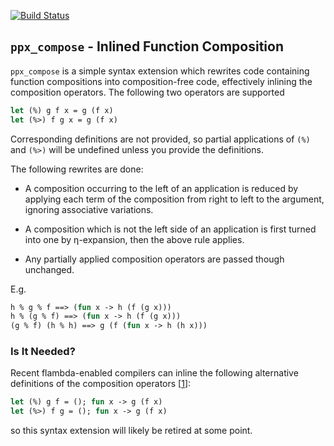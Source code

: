 [![Build Status](https://travis-ci.org/paurkedal/ppx_compose.svg?branch=master)](https://travis-ci.org/paurkedal/ppx_compose)

## `ppx_compose` - Inlined Function Composition

`ppx_compose` is a simple syntax extension which rewrites code containing
function compositions into composition-free code, effectively inlining the
composition operators.  The following two operators are supported
```ocaml
let (%) g f x = g (f x)
let (%>) f g x = g (f x)
```
Corresponding definitions are not provided, so partial applications of `(%)`
and `(%>)` will be undefined unless you provide the definitions.

The following rewrites are done:

  * A composition occurring to the left of an application is reduced by
    applying each term of the composition from right to left to the
    argument, ignoring associative variations.

  * A composition which is not the left side of an application is first
    turned into one by η-expansion, then the above rule applies.

  * Any partially applied composition operators are passed though unchanged.

E.g.
```ocaml
h % g % f ==> (fun x -> h (f (g x)))
h % (g % f) ==> (fun x -> h (f (g x)))
(g % f) (h % h) ==> g (f (fun x -> h (h x)))
```

### Is It Needed?

Recent flambda-enabled compilers can inline the following alternative
definitions of the composition operators [[1]]:
```ocaml
let (%) g f = (); fun x -> g (f x)
let (%>) f g = (); fun x -> g (f x)
```
so this syntax extension will likely be retired at some point.

[1]: https://discuss.ocaml.org/t/ann-ppx-compose-0-0-3/345
